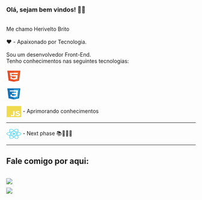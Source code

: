 ### Olá, sejam bem vindos! 👋🏼
<br>
Me chamo Herivelto Brito
<br><br>
❤️ - Apaixonado por Tecnologia.
<br><br>
Sou um desenvolvedor Front-End.
<br>
Tenho conhecimentos nas seguintes tecnologias:
<br><br>
<div>
  <img align="center" alt="HTML" height="30" width="40" src="https://raw.githubusercontent.com/devicons/devicon/master/icons/html5/html5-original.svg">
  <br><br>
  <img align="center" alt="CSS" height="30" width="40" src="https://raw.githubusercontent.com/devicons/devicon/master/icons/css3/css3-original.svg">
  <br><br>
  <img align="center" alt="Js" height="30" width="40" src="https://raw.githubusercontent.com/devicons/devicon/master/icons/javascript/javascript-plain.svg"> - Aprimorando conhecimentos
</div>
<hr>
<div style="display: inline_block">
  <img align="center" alt="React" height="30" width="40" src="https://raw.githubusercontent.com/devicons/devicon/master/icons/react/react-original.svg"> - 
Next phase 📚👨🏻‍💻
</div>  
<hr>
<div> 
<h2>Fale comigo por aqui:<h2>
  <a href="https://www.linkedin.com/in/h-brito" target="_blank"><img src="https://img.shields.io/badge/-LinkedIn-%230077B5?style=for-the-badge&logo=linkedin&logoColor=white" target="_blank"></a> 
<br>
<a href="https://contate.me/dev-fron-end" target="_blank"><img src="https://img.shields.io/badge/WhatsApp-25D366?style=for-the-badge&logo=whatsapp&logoColor=white" target="_blank"></a>
</div>
